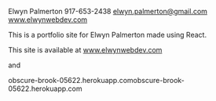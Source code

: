 Elwyn Palmerton
917-653-2438
elwyn.palmerton@gmail.com
www.elwynwebdev.com


This is a portfolio site for Elwyn Palmerton made using React.

This site is available at www.elwynwebdev.com

and 

obscure-brook-05622.herokuapp.comobscure-brook-05622.herokuapp.com